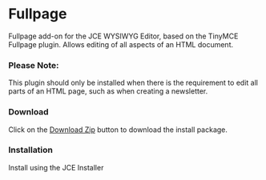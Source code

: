 # Fullpage

Fullpage add-on for the JCE WYSIWYG Editor, based on the TinyMCE Fullpage plugin.
Allows editing of all aspects of an HTML document.

### Please Note:

This plugin should only be installed when there is the requirement to edit all parts of an HTML page, such as when creating a newsletter.

### Download
Click on the [Download Zip](https://github.com/widgetfactory/jce-fullpage/archive/master.zip) button to download the install package.

### Installation

Install using the JCE Installer


